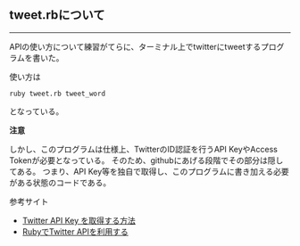## tweet.rbについて
---

APIの使い方について練習がてらに、ターミナル上でtwitterにtweetするプログラムを書いた。

使い方は

```
ruby tweet.rb tweet_word
```

となっている。

<b>注意</b>

しかし、このプログラムは仕様上、TwitterのID認証を行うAPI KeyやAccess Tokenが必要となっている。
そのため、githubにあげる段階でその部分は隠してある。
つまり、API Key等を独自で取得し、このプログラムに書き加える必要がある状態のコードである。

参考サイト

- [Twitter API Key を取得する方法](http://phiary.me/twitter-api-key-get-how-to/)
- [RubyでTwitter APIを利用する](https://qiita.com/jagio/items/a6483eab665bd6683819)
